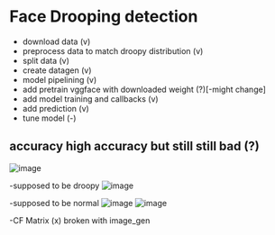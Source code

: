 # Face Drooping detection
 
+ download data (v)
+ preprocess data to match droopy distribution (v)
+ split data (v)
+ create datagen (v)
+ model pipelining (v)
+ add pretrain vggface with downloaded weight (?)[-might change]
+ add model training and callbacks (v)
+ add prediction (v)
+ tune model (-)


## accuracy high accuracy but still still bad (?)
 ![image](https://user-images.githubusercontent.com/24908637/182247820-5c4be6ae-681d-4827-85f0-dd7fa0059bcf.png)

-supposed to be droopy
![image](https://user-images.githubusercontent.com/24908637/182248106-5a701db0-6950-4271-a7ec-f60d4567c732.png)

-supposed to be normal
![image](https://user-images.githubusercontent.com/24908637/182247973-df3ad806-7f1a-48d1-9214-7caec445c6a3.png)
![image](https://user-images.githubusercontent.com/24908637/182248197-dabaa5d1-b704-4ff6-8ac5-575c9008a8b2.png)


-CF Matrix (x) broken with image_gen

